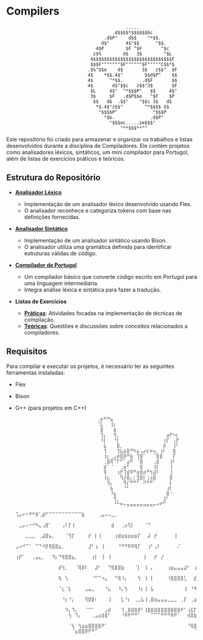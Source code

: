 # Compilers
                                                .....
                                           .d$$$$*$$$$$$bc
                                        .d$P"    d$$    "*$$.
                                       d$"      4$"$$      "$$.
                                     4$P        $F ^$F       "$c
                                    z$%        d$   3$        ^$L
                                   4$$$$$$$$$$$$$$$$$$$$$$$$$$$$$F
                                   $$$F"""""""$F""""""$F"""""C$$*$
                                  .$%"$$e    d$       3$   z$$"  $F
                                  4$    *$$.4$"        $$d$P"    $$
                                  4$      ^*$$.       .d$F       $$
                                  4$       d$"$$c   z$$"3$       $F
                                   $L     4$"  ^*$$$P"   $$     4$"
                                   3$     $F   .d$P$$e   ^$F    $P
                                    $$   d$  .$$"    "$$c 3$   d$
                                     *$.4$"z$$"        ^*$$$$ $$
                                      "$$$$P"             "$$$P
                                        *$b.             .d$P"
                                          "$$$ec.....ze$$$"
                                              "**$$$**""                        

Este repositório foi criado para armazenar e organizar os trabalhos e listas desenvolvidos durante a disciplina de Compiladores. Ele contém projetos como analisadores léxicos, sintáticos, um mini compilador para Portugol, além de listas de exercícios práticos e teóricos.

## Estrutura do Repositório

- **[Analisador Léxico](./Lexico/)**
  - Implementação de um analisador léxico desenvolvido usando Flex.
  - O analisador reconhece e categoriza tokens com base nas definições fornecidas.

- **[Analisador Sintático](./Sintatico/)**
  - Implementação de um analisador sintático usando Bison.
  - O analisador utiliza uma gramática definida para identificar estruturas válidas de código.

- **[Compilador de Portugol](./Portugol/)**
  - Um compilador básico que converte código escrito em Portugol para uma linguagem intermediária.
  - Integra análise léxica e sintática para fazer a tradução.

- **Listas de Exercícios**
  - **[Práticas](./Prático/)**: Atividades focadas na implementação de técnicas de compilação.
  - **[Teóricas](./Teórico/)**: Questões e discussões sobre conceitos relacionados a compiladores.

## Requisitos

Para compilar e executar os projetos, é necessário ter as seguintes ferramentas instaladas:

- Flex
- Bison
- G++ (para projetos em C++)


                                    ⢀⡶⠛⠛⣦⠀⠀⠀⠀⠀⠀⠀⠀⠀⠀⠀⠀⠀⠀⠀⠀⠀⠀⠀⠀
                                    ⠈⣇⠀⠀⢸⡆⠀⠀⠀⠀⠀⠀⠀⠀⠀⠀⠀⠀⠀⠀⠀⠀⠀⠀⠀
                                    ⠀⣿⠀⠀⠀⣷⠀⠀⠀⠀⠀⠀⠀⠀⠀⠀⠀⠀⠀⠀⠀⠀⠀⠀⠀
                                    ⠀⢹⡄⠀⠀⢻⡀⠀⠀⠀⠀⠀⠀⠀⠀⠀⠀⠀⠀⠀⠀⣴⠟⠲⡆
                                    ⠀⠸⡇⠀⠀⠘⡇⠀⠀⠀⠀⠀⠀⠀⠀⠀⠀⠀⠀⠀⢰⡏⠀⢠⡟
                                    ⠀⠀⣧⠀⠀⠀⣿⡀⠀⠀⠀⠀⠀⠀⠀⠀⠀⠀⠀⠀⡾⠀⠀⢸⠃
                                    ⠀⠀⢹⠀⠀⠀⢹⣧⣶⣿⠛⠳⣦⢠⡴⡖⠶⢦⡀⢰⠇⠀⠀⣿⠀
                                    ⠀⠀⢸⡆⢀⣠⡾⣿⡿⠛⣷⠀⢹⣿⠁⠀⠀⠈⣿⣿⠀⠀⠀⡏⠀
                                    ⠀⠀⢀⣿⢿⠉⠏⠋⠁⣴⠟⠀⠈⣿⠀⠀⠀⢀⣿⠀⠀⠀⢸⠇⠀
                                    ⠀⠀⣾⠁⠈⠀⠀⢀⣶⠋⠀⠀⠀⣿⠀⠀⠀⢸⡇⠀⠀⠀⢸⠀⠀
                                    ⠀⠀⢿⠀⠀⠀⢰⡟⢹⣾⠿⠛⣶⣿⡶⠛⢳⣼⠇⠀⠀⠀⢸⠀⠀
                                    ⠀⠀⢸⣆⠀⠀⠀⢻⡼⣿⡄⡂⣻⣿⡇⢐⢴⣿⠀⠀⠀⠀⣿⠀⠀
                                    ⠀⠀⠀⢻⡄⠀⠀⠀⢻⡎⠛⠛⠋⠀⠝⠛⠛⠁⠀⠀⠀⠀⡇⠀⠀
                                    ⠀⠀⠀⠀⣧⠀⠀⠀⠘⠃⠀⠀⠀⠀⠀⠀⠀⠀⠀⠀⠀⢰⡇⠀⠀
                                    ⠀⠀⠀⠀⠸⣦⠀⠀⠀⠀⠀⠀⠀⠀⠀⠀⠀⠀⠀⠀⠀⣿⠐⠀⠀
                                    ⠀⠀⠀⠀⠀⢻⡀⠀⠀⠀⠀⠀⠀⠀⠀⠀⠀⠀⠀⠀⣸⠃⠀⠀⠀
                                    ⠀⠀⠀⠀⠀⠘⠓⠶⠤⣤⣤⣤⣤⣤⣤⣤⣤⡤⠴⠞⠋⠀⠀⠀⠀⠀⠀⠀
                                                       ⢩⡤⠖⠒⠛⠛⡿⢁⣾⠋⠉⠉⠉⠉⠉⠉⠉⠉⠉⠉⣷⠀⠀⠀⠀⢀⣤⠤⠤⣀⡀⠀
                                            ⠀⣀⡤⠤⠒⠚⠳⣄⢠⣿⠁⠀⠀⠀⢠⠇⡏⢸⠀⠀⠀⠀⠀⠀⠀⠀⠀⠀⠀⣾⠀⠀⢀⡴⢫⡇⠀⠀⠀⠈⠙
                      ⠀⠀⠀⠀⠀⠀    ⠀⠀⠀⣀⣀⣀⠀⢀⣼⣿⣦⡀⠀⠀⠀⠈⢻⡏⠀⠀⠀⠀⡞⠀⡇⢸⠀⠀⠀⠀⢰⣾⣶⣶⣶⣶⣶⡏⠀⠀⡼⠀⡞⠀⠀⠀⠀⠀⢸
              ⠀                 ⣠⠴⠚⠉⠁⠀⠉⠙⠺⡿⢿⣿⣿⣦⡀⠀⠀⠀⠀⠀⠀⠀⣸⠃⢰⠀⢸⠀⠀⠀⠀⠘⠛⠛⠿⠿⢿⡏⠀⠀⢰⠃⢠⠇⠀⠀⠀⠀⠀⠌
              ⠀⠀⠀            ⢰⡟⠁⠀⠀⢀⣤⣄⡀⠀⠀⠹⡆⠙⢿⣿⣿⣦⡀⠀⠀⠀⠀⢰⡇⠀⢸⠀⢸⠀⠀⠀⠀⠀⠀⠀⠀⠀⠀⡇⠀⠀⡞⠀⡜⠀⠀⠀⠀⠀⠀⠀
              ⠀⠀⠀⠀⠀⠀⠀⠀⠀⠀⠀⠀⠀⡾⢳⡀⠀⠀⠈⢿⡿⠇⠀⠀⣼⠃⠀⠀⠙⢿⣿⣿⣷⠀⠀⠀⠈⡇⠀⢸⠀⡄⠀⠀⠀⠀⢰⣶⣤⣤⣤⣼⠃⠀⢰⠃⢰⠃⠀⠀⠀⠀⠀⠀⠀
              ⠀⠀⠀⠀⠀⠀⠀⠀⠀⠀⠀⠀⠀⢷⠀⢣⠀⠀⠀⠀⠀⠀⠀⠈⠋⠉⠲⣄⠀⠀⠙⢿⠸⡄⠀⠀⠀⢳⠀⢸⠀⡇⠀⠀⠀⠀⠸⣿⣿⣿⣿⣃⠀⠀⣞⣠⣾⣤⣀⣀⠀⠀⡄⠀⠀
              ⠀⠀⠀⠀⠀⠀⠀⠀⠀⠀⠀⠀⠀⠈⣆⠈⣇⠀⠀⠀⠀⣠⣤⣀⠀⠀⠀⠘⣆⠀⠀⠸⡄⢳⠀⠀⠀⠸⡆⢸⠀⣧⠀⠀⠀⠀⠀⠀⠀⠀⠀⢸⠀⠘⠻⢿⣿⣿⣿⣿⡿⠞⠁⠀⠀
              ⠀⠀⠀⠀⠀⠀⠀⠀⠀⠀⠀⠀⠀⠀⠘⡆⠘⡄⠀⠀⠀⢻⣿⣿⠆⠀⠀⠀⢸⠀⠀⠀⣇⠘⡆⠀⢀⣀⣧⢸⢀⣿⣶⣤⣤⣤⣀⣀⣀⠀⢀⡏⠀⢀⣴⠟⠁⠀⠀⠈⢳⡀⠀⠀⠀
              ⠀⠀⠀⠀⠀⠀⠀⠀⠀⠀⠀⠀⠀⠀⠀⠹⡄⠹⡄⠀⠀⠈⠉⠁⠀⠀⠀⣠⡾⠀⠀⠀⢹⢀⣿⣿⣿⡿⠃⢸⣿⣿⣿⣿⣿⣿⣿⣿⣿⣿⠟⠁⢰⣯⡏⠀⠀⠀⠀⠀⠀⡇⠀⠀⠀                ⠀⠀⠀⠀⠀⠀⠀⠀⠀⠀⠀⠀⠀⠀⠀⠀⢳⠀⠹⡄⠀⠀⠀⢀⣠⣴⣾⣿⠃⠀⠀⠀⠘⠿⠟⠛⠛⠁⠀⠀⠀⠉⠉⠉⠛⠛⠛⠿⠟⠁⠀⠀⢾⣿⣷⣄⡀⠀⠀⢀⡼⠃⠀⠀⠀
               ⠀⠀⠀⠀⠀⠀⠀⠀⠀⠀⠀⠀⠀⠀⠀⠀⠈⢧⠀⢳⣴⣶⣿⣿⣿⣿⠟⠁⠀⠀⠀⠀⠀⠀⠀⠀⠀⠀⠀⠀⠀⠀⠀⠀⠀⠀⠀⠀⠀⠀⠀⠀⠘⢿⣿⣿⣿⣿⡿⠟⠁⠀⠀⠀⠀                ⠀⠀⠀⠀⠀⠀⠀⠀⠀⠀⠀⠀⠀⠀⠀⠀⠀⠈⣦⣿⣿⡿⠟⠛⠉⠀⠀⠀⠀⠀⠀⠀⠀⠀⠀⠀⠀⠀⠀⠀⠀⠀⠀⠀⠀⠀⠀⠀⠀⠀⠀⠀⠀⠀⠈⠉⠉⣀⠀⠀⠀⠀⠀⠀⠀